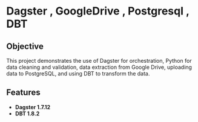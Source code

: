 # Dagster , GoogleDrive , Postgresql , DBT

## Objective
This project demonstrates the use of Dagster for orchestration, Python for data cleaning and validation, data extraction from Google Drive, uploading data to PostgreSQL, and using DBT to transform the data.

## Features
- **Dagster 1.7.12**
- **DBT 1.8.2**